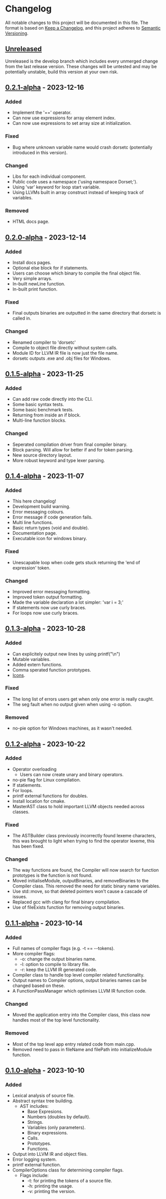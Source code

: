 # Changelog

All notable changes to this project will be documented in this file. The format is based on [Keep a Changelog](https://keepachangelog.com/en/1.0.0/), and this project adheres to [Semantic Versioning](https://semver.org/spec/v2.0.0.html).

## [Unreleased]

Unreleased is the develop branch which includes every unmerged change from the last release version. These changes will be untested and may be potentially unstable, build this version at your own risk.

## [0.2.1-alpha] - 2023-12-16

### Added
 - Implement the '==' operator.
 - Can now use expressions for array element index.
 - Can now use expressions to set array size at initialization.

### Fixed
 - Bug where unknown variable name would crash dorsetc (potentially introduced in this version).

### Changed 
 - Libs for each individual component.
 - Public code uses a namespace ('using namespace Dorset;').
 - Using 'var' keyword for loop start variable.
 - Using LLVMs built in array construct instead of keeping track of variables.

### Removed
 - HTML docs page.

## [0.2.0-alpha] - 2023-12-14

### Added
 - Install docs pages.
 - Optional else block for if statements.
 - Users can choose which binary to compile the final object file.
 - Very simple arrays.
 - In-built newLine function.
 - In-built print function.

### Fixed
 - Final outputs binaries are outputted in the same directory that dorsetc is called in.

### Changed 
 - Renamed compiler to 'dorsetc'
 - Compile to object file directly without system calls.
 - Module ID for LLVM IR file is now just the file name.
 - dorsetc outputs .exe and .obj files for Windows.


## [0.1.5-alpha] - 2023-11-25

### Added
 - Can add raw code directly into the CLI.
 - Some basic syntax tests.
 - Some basic benchmark tests.
 - Returning from inside an if block.
 - Multi-line function blocks.

### Changed
 - Seperated compilation driver from final compiler binary.
 - Block parsing. Will allow for better if and for token parsing.
 - New source directory layout.
 - More robust keyword and type lexer parsing.


## [0.1.4-alpha] - 2023-11-07

### Added
 - This here changelog!
 - Development build warning.
 - Error messaging colours.
 - Error message if code generation fails.
 - Multi line functions.
 - Basic return types (void and double).
 - Documentation page.
 - Executable icon for windows binary.

### Fixed
 - Unescapable loop when code gets stuck returning the 'end of expression' token.

### Changed
 - Improved error messaging formatting.
 - Improved token output formatting.
 - Made the variable declaration a lot simpler: 'var i = 3;'
 - If statements now use curly braces.
 - For loops now use curly braces.

## [0.1.3-alpha] - 2023-10-28

### Added
 - Can explicitely output new lines by using printf("\n")
 - Mutable variables.
 - Added extern functions.
 - Comma sperated function prototypes. 
 - [Icons](branding/icon.png).

### Fixed
 - The long list of errors users get when only one error is really caught.
 - The seg fault when no output given when using -o option.

### Removed
 - no-pie option for Windows machines, as it wasn't needed.

## [0.1.2-alpha] - 2023-10-22

### Added
 - Operator overloading
    - Users can now create unary and binary operators.
 - no-pie flag for Linux compilation.
 - If statiements.
 - For loops.
 - printf external functions for doubles.
 - Install location for cmake.
 - MasterAST class to hold important LLVM objects needed across classes.

### Fixed
 - The ASTBuilder class previously incorrectly found lexeme characters, this was brought to light when trying to find the operator lexeme, this has been fixed. 

### Changed
 - The way functions are found, the Compiler will now search for function prototypes is the function is not found. 
 - Moved initialiseModule, outputBinaries, and removeBinaries to the Compiler class. This removed the need for static binary name variables.
 - Use std::move, so that deleted pointers won't cause a cascade of issues.
 - Replaced gcc with clang for final binary compilation.
 - Use of fileExists function for removing output binaries.

## [0.1.1-alpha] - 2023-10-14

### Added
 - Full names of compiler flags (e.g. -t == --tokens).
 - More compiler flags:
    - -o: change the output binaries name.
    - -l: option to compile to library file.
    - -r: keep the LLVM IR generated code.
 - Compiler class to handle top level compiler related functionality.
 - Output names to Compiler options, output binaries names can be changed based on these.
 - A FunctionPassManager which optimises LLVM IR function code.

### Changed
 - Moved the application entry into the Compiler class, this class now handles most of the top level functionality.

### Removed
 - Most of the top level app entry related code from main.cpp.
 - Removed need to pass in fileName and filePath into initializeModule function.


## [0.1.0-alpha] - 2023-10-10

### Added
 - Lexical analysis of source file.
 - Abstract syntax tree building.
    - AST includes:
        - Base Expresions.
        - Numbers (doubles by default).
        - Strings.
        - Variables (only parameters).
        - Binary expressions.
        - Calls.
        - Prototypes.
        - Functions.
 - Output into LLVM IR and object files.
 - Error logging system.
 - printf external function.
 - CompilerOptions class for determining compiler flags.
    - Flags include:
        - -t: for printing the tokens of a source file.
        - -h: printing the usage.
        - -v: printing the version.


[unreleased]: https://github.com/lwhite14/dorset-lang/compare/0.2.1-alpha...develop
[0.2.1-alpha]: https://github.com/lwhite14/dorset-lang/releases/tag/0.2.1-alpha
[0.2.0-alpha]: https://github.com/lwhite14/dorset-lang/releases/tag/0.2.0-alpha
[0.1.5-alpha]: https://github.com/lwhite14/dorset-lang/releases/tag/0.1.5-alpha
[0.1.4-alpha]: https://github.com/lwhite14/dorset-lang/releases/tag/0.1.4-alpha
[0.1.3-alpha]: https://github.com/lwhite14/dorset-lang/releases/tag/0.1.3-alpha
[0.1.2-alpha]: https://github.com/lwhite14/dorset-lang/releases/tag/0.1.2-alpha
[0.1.1-alpha]: https://github.com/lwhite14/dorset-lang/releases/tag/0.1.1-alpha
[0.1.0-alpha]: https://github.com/lwhite14/dorset-lang/releases/tag/0.1.0-alpha